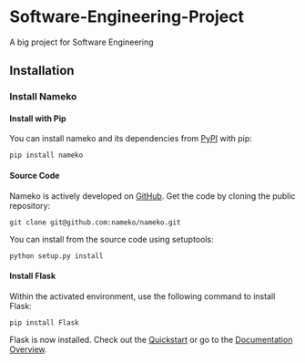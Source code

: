 # Software-Engineering-Project

A big project for Software Engineering



## Installation

### Install Nameko

#### Install with Pip

You can install nameko and its dependencies from [PyPI](https://pypi.python.org/pypi/nameko) with pip:

```shell
pip install nameko
```

#### Source Code

Nameko is actively developed on [GitHub](https://github.com/nameko/nameko). Get the code by cloning the public repository:

```
git clone git@github.com:nameko/nameko.git
```

You can install from the source code using setuptools:

```
python setup.py install
```



#### Install Flask

Within the activated environment, use the following command to install Flask:

```
pip install Flask
```

Flask is now installed. Check out the [Quickstart](https://flask.palletsprojects.com/en/1.1.x/quickstart/) or go to the [Documentation Overview](https://flask.palletsprojects.com/en/1.1.x/).